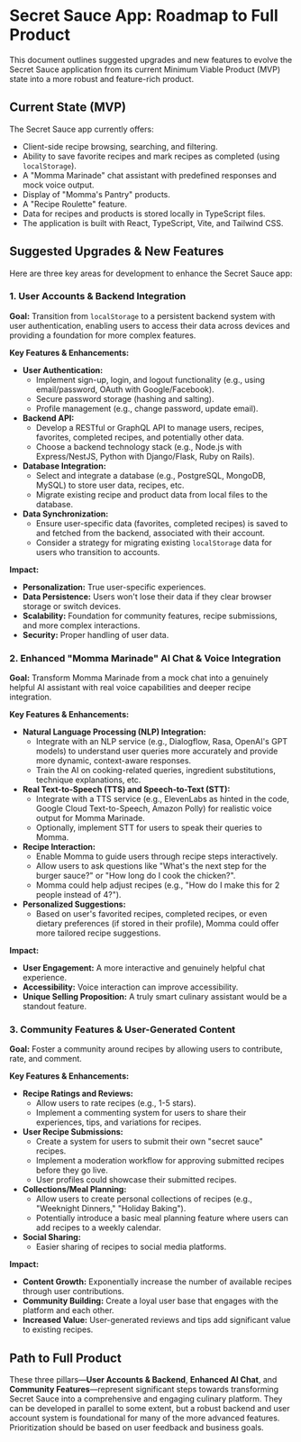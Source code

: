 # Secret Sauce App: Roadmap to Full Product

This document outlines suggested upgrades and new features to evolve the Secret Sauce application from its current Minimum Viable Product (MVP) state into a more robust and feature-rich product.

## Current State (MVP)

The Secret Sauce app currently offers:

*   Client-side recipe browsing, searching, and filtering.
*   Ability to save favorite recipes and mark recipes as completed (using `localStorage`).
*   A "Momma Marinade" chat assistant with predefined responses and mock voice output.
*   Display of "Momma's Pantry" products.
*   A "Recipe Roulette" feature.
*   Data for recipes and products is stored locally in TypeScript files.
*   The application is built with React, TypeScript, Vite, and Tailwind CSS.

## Suggested Upgrades & New Features

Here are three key areas for development to enhance the Secret Sauce app:

### 1. User Accounts & Backend Integration

**Goal:** Transition from `localStorage` to a persistent backend system with user authentication, enabling users to access their data across devices and providing a foundation for more complex features.

**Key Features & Enhancements:**

*   **User Authentication:**
    *   Implement sign-up, login, and logout functionality (e.g., using email/password, OAuth with Google/Facebook).
    *   Secure password storage (hashing and salting).
    *   Profile management (e.g., change password, update email).
*   **Backend API:**
    *   Develop a RESTful or GraphQL API to manage users, recipes, favorites, completed recipes, and potentially other data.
    *   Choose a backend technology stack (e.g., Node.js with Express/NestJS, Python with Django/Flask, Ruby on Rails).
*   **Database Integration:**
    *   Select and integrate a database (e.g., PostgreSQL, MongoDB, MySQL) to store user data, recipes, etc.
    *   Migrate existing recipe and product data from local files to the database.
*   **Data Synchronization:**
    *   Ensure user-specific data (favorites, completed recipes) is saved to and fetched from the backend, associated with their account.
    *   Consider a strategy for migrating existing `localStorage` data for users who transition to accounts.

**Impact:**

*   **Personalization:** True user-specific experiences.
*   **Data Persistence:** Users won't lose their data if they clear browser storage or switch devices.
*   **Scalability:** Foundation for community features, recipe submissions, and more complex interactions.
*   **Security:** Proper handling of user data.

### 2. Enhanced "Momma Marinade" AI Chat & Voice Integration

**Goal:** Transform Momma Marinade from a mock chat into a genuinely helpful AI assistant with real voice capabilities and deeper recipe integration.

**Key Features & Enhancements:**

*   **Natural Language Processing (NLP) Integration:**
    *   Integrate with an NLP service (e.g., Dialogflow, Rasa, OpenAI's GPT models) to understand user queries more accurately and provide more dynamic, context-aware responses.
    *   Train the AI on cooking-related queries, ingredient substitutions, technique explanations, etc.
*   **Real Text-to-Speech (TTS) and Speech-to-Text (STT):**
    *   Integrate with a TTS service (e.g., ElevenLabs as hinted in the code, Google Cloud Text-to-Speech, Amazon Polly) for realistic voice output for Momma Marinade.
    *   Optionally, implement STT for users to speak their queries to Momma.
*   **Recipe Interaction:**
    *   Enable Momma to guide users through recipe steps interactively.
    *   Allow users to ask questions like "What's the next step for the burger sauce?" or "How long do I cook the chicken?".
    *   Momma could help adjust recipes (e.g., "How do I make this for 2 people instead of 4?").
*   **Personalized Suggestions:**
    *   Based on user's favorited recipes, completed recipes, or even dietary preferences (if stored in their profile), Momma could offer more tailored recipe suggestions.

**Impact:**

*   **User Engagement:** A more interactive and genuinely helpful chat experience.
*   **Accessibility:** Voice interaction can improve accessibility.
*   **Unique Selling Proposition:** A truly smart culinary assistant would be a standout feature.

### 3. Community Features & User-Generated Content

**Goal:** Foster a community around recipes by allowing users to contribute, rate, and comment.

**Key Features & Enhancements:**

*   **Recipe Ratings and Reviews:**
    *   Allow users to rate recipes (e.g., 1-5 stars).
    *   Implement a commenting system for users to share their experiences, tips, and variations for recipes.
*   **User Recipe Submissions:**
    *   Create a system for users to submit their own "secret sauce" recipes.
    *   Implement a moderation workflow for approving submitted recipes before they go live.
    *   User profiles could showcase their submitted recipes.
*   **Collections/Meal Planning:**
    *   Allow users to create personal collections of recipes (e.g., "Weeknight Dinners," "Holiday Baking").
    *   Potentially introduce a basic meal planning feature where users can add recipes to a weekly calendar.
*   **Social Sharing:**
    *   Easier sharing of recipes to social media platforms.

**Impact:**

*   **Content Growth:** Exponentially increase the number of available recipes through user contributions.
*   **Community Building:** Create a loyal user base that engages with the platform and each other.
*   **Increased Value:** User-generated reviews and tips add significant value to existing recipes.

## Path to Full Product

These three pillars—**User Accounts & Backend**, **Enhanced AI Chat**, and **Community Features**—represent significant steps towards transforming Secret Sauce into a comprehensive and engaging culinary platform. They can be developed in parallel to some extent, but a robust backend and user account system is foundational for many of the more advanced features. Prioritization should be based on user feedback and business goals.
